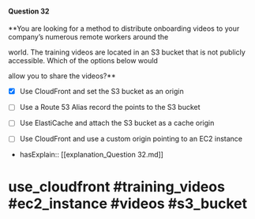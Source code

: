 #### Question  32

**You are looking for a method to distribute onboarding videos to your company’s numerous remote workers around the

world. The training videos are located in an S3 bucket that is not publicly accessible. Which of the options below would

allow you to share the videos?**

- [x] Use CloudFront and set the S3 bucket as an origin

- [ ] Use a Route 53 Alias record the points to the S3 bucket

- [ ] Use ElastiCache and attach the S3 bucket as a cache origin

- [ ] Use CloudFront and use a custom origin pointing to an EC2 instance

- hasExplain:: [[explanation_Question  32.md]]

# use_cloudfront #training_videos #ec2_instance #videos #s3_bucket
